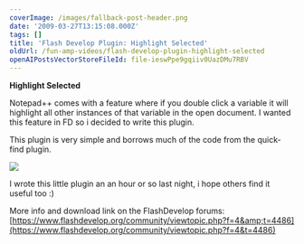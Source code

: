 ```yaml
---
coverImage: /images/fallback-post-header.png
date: '2009-03-27T13:15:08.000Z'
tags: []
title: 'Flash Develop Plugin: Highlight Selected'
oldUrl: /fun-amp-videos/flash-develop-plugin-highlight-selected
openAIPostsVectorStoreFileId: file-ieswPpe9gqiiv0UazDMu7RBV
---
```


**Highlight Selected**

Notepad++ comes with a feature where if you double click a variable it will highlight all other instances of that variable in the open document. I wanted this feature in FD so i decided to write this plugin.

<!-- more -->

This plugin is very simple and borrows much of the code from the quick-find plugin.

![](/posts/highlightselectionscreen01.png)

I wrote this little plugin an an hour or so last night, i hope others find it useful too :)

More info and download link on the FlashDevelop forums: [https://www.flashdevelop.org/community/viewtopic.php?f=4&amp;t=4486](https://www.flashdevelop.org/community/viewtopic.php?f=4&t=4486)
